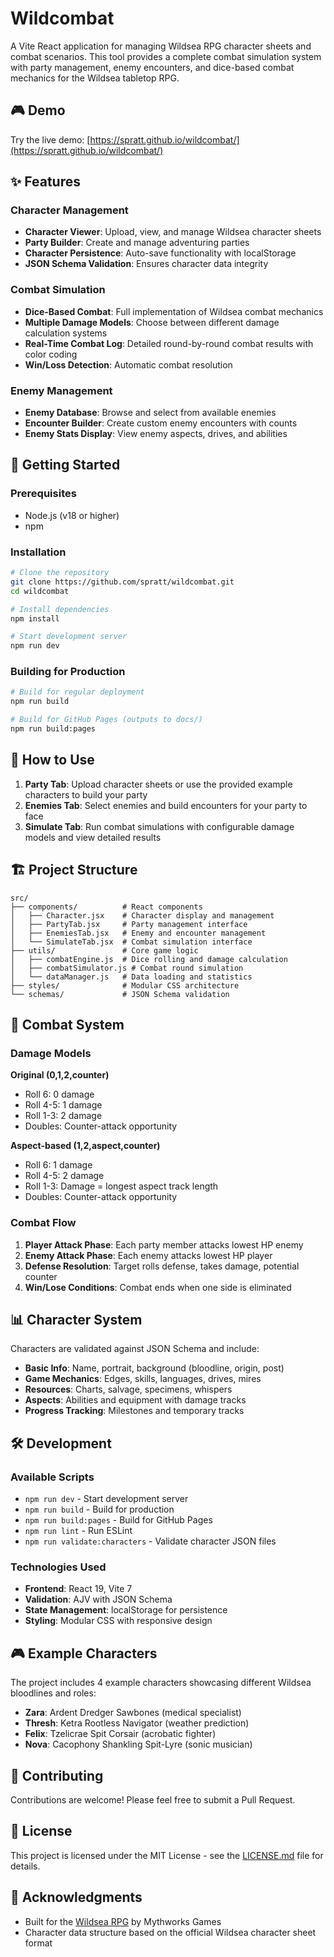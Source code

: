 # Wildcombat

A Vite React application for managing Wildsea RPG character sheets and combat scenarios. This tool provides a complete combat simulation system with party management, enemy encounters, and dice-based combat mechanics for the Wildsea tabletop RPG.

## 🎮 Demo

Try the live demo: [https://spratt.github.io/wildcombat/](https://spratt.github.io/wildcombat/)

## ✨ Features

### Character Management
- **Character Viewer**: Upload, view, and manage Wildsea character sheets
- **Party Builder**: Create and manage adventuring parties
- **Character Persistence**: Auto-save functionality with localStorage
- **JSON Schema Validation**: Ensures character data integrity

### Combat Simulation
- **Dice-Based Combat**: Full implementation of Wildsea combat mechanics
- **Multiple Damage Models**: Choose between different damage calculation systems
- **Real-Time Combat Log**: Detailed round-by-round combat results with color coding
- **Win/Loss Detection**: Automatic combat resolution

### Enemy Management
- **Enemy Database**: Browse and select from available enemies
- **Encounter Builder**: Create custom enemy encounters with counts
- **Enemy Stats Display**: View enemy aspects, drives, and abilities

## 🚀 Getting Started

### Prerequisites
- Node.js (v18 or higher)
- npm

### Installation

```bash
# Clone the repository
git clone https://github.com/spratt/wildcombat.git
cd wildcombat

# Install dependencies
npm install

# Start development server
npm run dev
```

### Building for Production

```bash
# Build for regular deployment
npm run build

# Build for GitHub Pages (outputs to docs/)
npm run build:pages
```

## 🎲 How to Use

1. **Party Tab**: Upload character sheets or use the provided example characters to build your party
2. **Enemies Tab**: Select enemies and build encounters for your party to face
3. **Simulate Tab**: Run combat simulations with configurable damage models and view detailed results

## 🏗️ Project Structure

```
src/
├── components/          # React components
│   ├── Character.jsx    # Character display and management
│   ├── PartyTab.jsx     # Party management interface
│   ├── EnemiesTab.jsx   # Enemy and encounter management
│   └── SimulateTab.jsx  # Combat simulation interface
├── utils/               # Core game logic
│   ├── combatEngine.js  # Dice rolling and damage calculation
│   ├── combatSimulator.js # Combat round simulation
│   └── dataManager.js   # Data loading and statistics
├── styles/              # Modular CSS architecture
└── schemas/             # JSON Schema validation
```

## 🎯 Combat System

### Damage Models

**Original (0,1,2,counter)**
- Roll 6: 0 damage
- Roll 4-5: 1 damage  
- Roll 1-3: 2 damage
- Doubles: Counter-attack opportunity

**Aspect-based (1,2,aspect,counter)**
- Roll 6: 1 damage
- Roll 4-5: 2 damage
- Roll 1-3: Damage = longest aspect track length
- Doubles: Counter-attack opportunity

### Combat Flow
1. **Player Attack Phase**: Each party member attacks lowest HP enemy
2. **Enemy Attack Phase**: Each enemy attacks lowest HP player
3. **Defense Resolution**: Target rolls defense, takes damage, potential counter
4. **Win/Lose Conditions**: Combat ends when one side is eliminated

## 📊 Character System

Characters are validated against JSON Schema and include:
- **Basic Info**: Name, portrait, background (bloodline, origin, post)
- **Game Mechanics**: Edges, skills, languages, drives, mires
- **Resources**: Charts, salvage, specimens, whispers
- **Aspects**: Abilities and equipment with damage tracks
- **Progress Tracking**: Milestones and temporary tracks

## 🛠️ Development

### Available Scripts

- `npm run dev` - Start development server
- `npm run build` - Build for production
- `npm run build:pages` - Build for GitHub Pages
- `npm run lint` - Run ESLint
- `npm run validate:characters` - Validate character JSON files

### Technologies Used

- **Frontend**: React 19, Vite 7
- **Validation**: AJV with JSON Schema
- **State Management**: localStorage for persistence
- **Styling**: Modular CSS with responsive design

## 🎮 Example Characters

The project includes 4 example characters showcasing different Wildsea bloodlines and roles:

- **Zara**: Ardent Dredger Sawbones (medical specialist)
- **Thresh**: Ketra Rootless Navigator (weather prediction)
- **Felix**: Tzelicrae Spit Corsair (acrobatic fighter)
- **Nova**: Cacophony Shankling Spit-Lyre (sonic musician)

## 🤝 Contributing

Contributions are welcome! Please feel free to submit a Pull Request.

## 📄 License

This project is licensed under the MIT License - see the [LICENSE.md](LICENSE.md) file for details.

## 🙏 Acknowledgments

- Built for the [Wildsea RPG](https://www.mythworksgames.com/the-wildsea) by Mythworks Games
- Character data structure based on the official Wildsea character sheet format